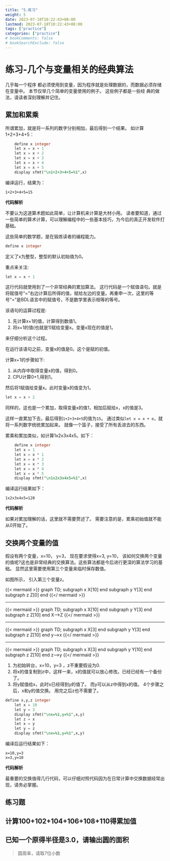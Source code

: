 ```yaml
---
title: "5.练习"
weight: 5
date: 2023-07-18T10:22:43+08:00
lastmod: 2023-07-18T10:22:43+08:00
tags: ["practice"]
categories: ["practice"]
# bookComments: false
# bookSearchExclude: false
---
```


# 练习-几个与变量相关的经典算法

几乎每一个程序 都必须使用到变量，因为程序就是处理数据的，而数据必须存储在变量中。
本节仅举几个简单的变量使用的例子。
这些例子都是一些经 典的做法，请读者深刻理解并记住。

## 累加和累乘

所谓累加，就是将一系列的数字分别相加，最后得到一个结果。
如计算1+2+3+4+5：

```sql
    define x integer
    let x = x + 1
    let x = x + 2
    let x = x + 3
    let x = x + 4
    let x = x + 5
    display sfmt("\n1+2+3+4+5=%1",x)
```

编译运行，结果为：

```shell
1+2+3+4+5=15
```
**代码解析**

不要认为这道算术题如此简单，让计算机来计算是大材小用。
读者要知道，通过一些简单的算术计算，可以理解编程中的一些基本技巧，为今后的真正开发软件打基础。

这些简单的数学题，是在锻炼读者的编程能力。

```sql
define x integer
```
定义了x为整型，整型的默认初始值为0。
 
重点来关注:
```sql
let x = x + 1
```
这行代码就使用到了一个非常经典的累加算法。
这行代码是一个赋值语句。就是将赋值号“=”右边计算后所得的值，赋给左边的变量。再重申一次，这里的等号“=”是BDL语言中的赋值号，不是数学里表示相等的等号。

该语句的运算过程是:
1. 先计算x+1的值，计算得到数值1。
2. 将x+1的值(也就是1)赋给变量x。变量x现在的值是1。

来仔细分析这个过程。

在运行该语句之前，变量x的值是0。这个是赋的初值。

计算x+1的步骤如下:

1. 从内存中取得变量x的值，得到0。
2. CPU计算0+1,得到1。

然后将1赋值给变量x。此时变量x的值变为1。
```sql
let x = x + 2
```

同样的，这也是一个累加，取得变量x的值1，相加后赋给x，x的值是3。

这样一直累加下去，最后得到`1+2+3+4+5`的值为`15`。
通过类似`let x = x + e`，就将一系列数字统统累加起来。
就像一个篮子，接受了所有丢进去的东西。

累乘和累加类似，如计算1x2x3x4x5。如下：

```sql
    define x integer
    let x = 1
    let x = x * 1
    let x = x * 2
    let x = x * 3
    let x = x * 4
    let x = x * 5
    display sfmt("\n1x2x3x4x5=%1",x)
```

编译运行结果如下：

```
1x2x3x4x5=120
```
**代码解析**

如果对累加理解的话，这里就不需要赘述了。
需要注意的是，累乘初始值就不能从0开始了。

## 交换两个变量的值

假设有两个变量，x=10， y=3， 现在要求使得x=3, y=10， 该如何交换两个变量的值呢?这也是非常经典的交换算法。这些算法都是今后进行更深的算法学习的基础。
显然这里需要使用第三个变量来临时保存数值。

如图所示， 引入第三个变量z。

{{< mermaid >}}
graph TD;
    subgraph x
    X[10]
    end
    subgraph y
    Y[3]
    end
    subgraph z
    Z[0]
    end
{{</ mermaid >}}
___
{{< mermaid >}}
graph TD;
    subgraph x
    X[10]
    end
    subgraph y
    Y[3]
    end
    subgraph z
    Z[10]
    end
    X-->Z
{{</ mermaid >}}

___
{{< mermaid >}}
graph TD;
    subgraph x
    X[3]
    end
    subgraph y
    Y[3]
    end
    subgraph z
    Z[10]
    end
    y-->x
{{</ mermaid >}}

___
{{< mermaid >}}
graph TD;
    subgraph x
    X[3]
    end
    subgraph y
    Y[10]
    end
    subgraph z
    Z[10]
    end
    z-->y
{{</ mermaid >}}


1. 为初始转台，x=10，y=3 ，z不重要假设为0.
2. 将x的值复制到z中，这样一来，x的值就可以放心修改。已经已经有一个备份了。
3. 将y赋值给x，此时x已经得到y的值了。
而y可以从z中得到x的值。
4个步骤之后，x和y的值交换。
用完之后z也不需要了。

```sql
define x,y,z integer
    let x = 10
    let y = 3
    display sfmt("\nx=%1,y=%1",x,y)
    let z = x
    let x = y
    let y = z
    display sfmt("\nx=%1,y=%1",x,y)
```

编译后运行结果如下：

```
x=10,y=3
x=3,y=10
```

**代码解析**

最重要的交换值得几行代码，可以仔细对照代码因为在日常计算中交换数据经常出现，请务必掌握。

## 练习题

## 计算100+102+104+106+108+110得累加值

## 已知一个原得半径是3.0，请输出圆的面积

> 圆周率，请取7位小数